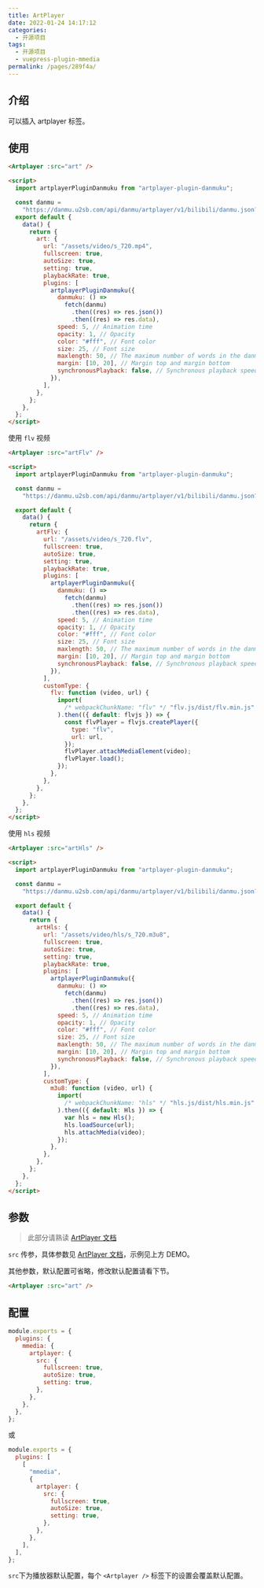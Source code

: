 ```yaml
---
title: ArtPlayer
date: 2022-01-24 14:17:12
categories:
  - 开源项目
tags:
  - 开源项目
  - vuepress-plugin-mmedia
permalink: /pages/289f4a/
---
```


## 介绍

可以插入 artplayer 标签。

## 使用

<Artplayer :src="art" />

```html
<Artplayer :src="art" />

<script>
  import artplayerPluginDanmuku from "artplayer-plugin-danmuku";

  const danmu =
    "https://danmu.u2sb.com/api/danmu/artplayer/v1/bilibili/danmu.json?cid=73636868";
  export default {
    data() {
      return {
        art: {
          url: "/assets/video/s_720.mp4",
          fullscreen: true,
          autoSize: true,
          setting: true,
          playbackRate: true,
          plugins: [
            artplayerPluginDanmuku({
              danmuku: () =>
                fetch(danmu)
                  .then((res) => res.json())
                  .then((res) => res.data),
              speed: 5, // Animation time
              opacity: 1, // Opacity
              color: "#fff", // Font color
              size: 25, // Font size
              maxlength: 50, // The maximum number of words in the danmu
              margin: [10, 20], // Margin top and margin bottom
              synchronousPlayback: false, // Synchronous playback speed
            }),
          ],
        },
      };
    },
  };
</script>
```

使用 `flv` 视频

<Artplayer :src="artFlv" />

```html
<Artplayer :src="artFlv" />

<script>
  import artplayerPluginDanmuku from "artplayer-plugin-danmuku";

  const danmu =
    "https://danmu.u2sb.com/api/danmu/artplayer/v1/bilibili/danmu.json?cid=73636868";

  export default {
    data() {
      return {
        artFlv: {
          url: "/assets/video/s_720.flv",
          fullscreen: true,
          autoSize: true,
          setting: true,
          playbackRate: true,
          plugins: [
            artplayerPluginDanmuku({
              danmuku: () =>
                fetch(danmu)
                  .then((res) => res.json())
                  .then((res) => res.data),
              speed: 5, // Animation time
              opacity: 1, // Opacity
              color: "#fff", // Font color
              size: 25, // Font size
              maxlength: 50, // The maximum number of words in the danmu
              margin: [10, 20], // Margin top and margin bottom
              synchronousPlayback: false, // Synchronous playback speed
            }),
          ],
          customType: {
            flv: function (video, url) {
              import(
                /* webpackChunkName: "flv" */ "flv.js/dist/flv.min.js"
              ).then(({ default: flvjs }) => {
                const flvPlayer = flvjs.createPlayer({
                  type: "flv",
                  url: url,
                });
                flvPlayer.attachMediaElement(video);
                flvPlayer.load();
              });
            },
          },
        },
      };
    },
  };
</script>
```

使用 `hls` 视频

<Artplayer :src="artHls" />

```html
<Artplayer :src="artHls" />

<script>
  import artplayerPluginDanmuku from "artplayer-plugin-danmuku";

  const danmu =
    "https://danmu.u2sb.com/api/danmu/artplayer/v1/bilibili/danmu.json?cid=73636868";

  export default {
    data() {
      return {
        artHls: {
          url: "/assets/video/hls/s_720.m3u8",
          fullscreen: true,
          autoSize: true,
          setting: true,
          playbackRate: true,
          plugins: [
            artplayerPluginDanmuku({
              danmuku: () =>
                fetch(danmu)
                  .then((res) => res.json())
                  .then((res) => res.data),
              speed: 5, // Animation time
              opacity: 1, // Opacity
              color: "#fff", // Font color
              size: 25, // Font size
              maxlength: 50, // The maximum number of words in the danmu
              margin: [10, 20], // Margin top and margin bottom
              synchronousPlayback: false, // Synchronous playback speed
            }),
          ],
          customType: {
            m3u8: function (video, url) {
              import(
                /* webpackChunkName: "hls" */ "hls.js/dist/hls.min.js"
              ).then(({ default: Hls }) => {
                var hls = new Hls();
                hls.loadSource(url);
                hls.attachMedia(video);
              });
            },
          },
        },
      };
    },
  };
</script>
```

## 参数

> 此部分请熟读 [ArtPlayer 文档](https://artplayer.org/document/options)

`src` 传参，具体参数见 [ArtPlayer 文档](https://artplayer.org/document/options)，示例见上方 DEMO。

其他参数，默认配置可省略，修改默认配置请看下节。

```html
<Artplayer :src="art" />
```

## 配置

```js
module.exports = {
  plugins: {
    mmedia: {
      artplayer: {
        src: {
          fullscreen: true,
          autoSize: true,
          setting: true,
        },
      },
    },
  },
};
```

或

```js
module.exports = {
  plugins: [
    [
      "mmedia",
      {
        artplayer: {
          src: {
            fullscreen: true,
            autoSize: true,
            setting: true,
          },
        },
      },
    ],
  ],
};
```

`src`下为播放器默认配置，每个 `<Artplayer />` 标签下的设置会覆盖默认配置。

<script>
  import artplayerPluginDanmuku from "artplayer-plugin-danmuku"

  const danmu = "https://danmu.u2sb.com/api/danmu/artplayer/v1/bilibili/danmu.json?cid=73636868";
  const danmuku = {
            danmuku: () => fetch(danmu).then((res) => res.json()).then((res) => res.data),
            speed: 5, // Animation time
            opacity: 1, // Opacity
            color: '#fff', // Font color
            size: 25, // Font size
            maxlength: 50, // The maximum number of words in the danmu
            margin: [10, 20], // Margin top and margin bottom
            synchronousPlayback: false // Synchronous playback speed        
          }

  export default {
    data() {
      return {
        art: {
          url: "/assets/video/s_720.mp4",
          fullscreen: true,
          autoSize: true,
          setting: true,
          playbackRate: true,
          plugins: [
            artplayerPluginDanmuku(danmuku)
          ]
        },
        artFlv: {
          url: "/assets/video/s_720.flv",
          fullscreen: true,
          autoSize: true,
          setting: true,
          playbackRate: true,
          plugins: [
            artplayerPluginDanmuku(danmuku),
          ],
          customType: {
            flv: function (video, url) {
              import(
                /* webpackChunkName: "flv" */ "flv.js/dist/flv.min.js"
              ).then(({ default: flvjs }) => {
                const flvPlayer = flvjs.createPlayer({
                  type: "flv",
                  url: url,
                });
                flvPlayer.attachMediaElement(video);
                flvPlayer.load();
              });
            },
          },
        },
        artHls: {
          url: "/assets/video/hls/s_720.m3u8",
          fullscreen: true,
          autoSize: true,
          setting: true,
          playbackRate: true,
          plugins: [
            artplayerPluginDanmuku(danmuku),
          ],
          customType: {
            m3u8: function (video, url) {
              import(
                /* webpackChunkName: "hls" */ "hls.js/dist/hls.min.js"
              ).then(({ default: Hls }) => {
                var hls = new Hls();
                hls.loadSource(url);
                hls.attachMedia(video);
              });
            },
          },
        },
      };
    }
  };
</script>
